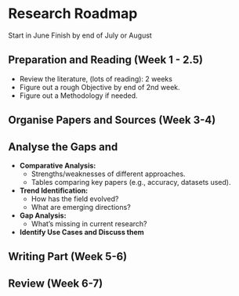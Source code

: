 # Research Roadmap
Start in June
Finish by end of July or August
## Preparation and Reading (Week 1 - 2.5)
- Review the literature, (lots of reading): 2 weeks
- Figure out a rough Objective by end of 2nd week.
- Figure out a Methodology if needed.

## Organise Papers and Sources (Week 3-4)
## Analyse the Gaps and 
- **Comparative Analysis:**    
    - Strengths/weaknesses of different approaches.        
    - Tables comparing key papers (e.g., accuracy, datasets used).        
- **Trend Identification:**    
    - How has the field evolved?	        
    - What are emerging directions?
- **Gap Analysis:**
	- What’s missing in current research?
- **Identify Use Cases and Discuss them**
## Writing Part (Week 5-6)
## Review (Week 6-7)



